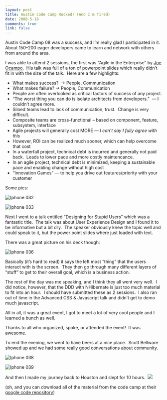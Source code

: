 ```yaml
--- 
layout: post
title: Austin Code Camp Rocked! (And I'm Tired)
date: 2008-5-18
comments: true
link: false
---
```

<p>Austin Code Camp 08 was a success, and I&rsquo;m really glad I participated in it.&nbsp; About 150&ndash;200 eager developers came to learn and network with others from around the area.</p><p>I was able to attend 2 sessions, the first was &ldquo;Agile in the Enterprise&rdquo; by <a href="http://www.lostechies.com/members/agilejoe.aspx" target="_blank">Joe Ocampo</a>.&nbsp; His talk was full of a ton of powerpoint slides which really didn&rsquo;t fit in with the size of the talk.&nbsp; Here are a few highlights:</p><ul><li>What makes success?&nbsp; -&gt; People, Communication</li><li>What makes failure? -&gt;&nbsp;People, Communication</li><li>People are often overlooked as critical factors of success of any project.</li><li>&ldquo;The worst thing you can do is isolate architects from developers.&rdquo;&nbsp; &mdash; I couldn&rsquo;t agree more.&nbsp; </li><li>Siloed teams lead to lack of communication, trust.&nbsp; Change is very difficult.</li><li>Composite teams are cross-functional &ndash; based on component, feature, subsystem, interface</li><li>Agile projects will generally cost MORE &mdash; <em>I can&rsquo;t say I fully agree with this</em></li><li>However, ROI can be realized much sooner, which can help overcome that cost</li><li>In a waterfall project, technical debt is incurred and generally not paid back.&nbsp; Leads to lower pace and more costly maintencance.</li><li>In an agile project, technical debt is minimized, keeping a sustainable pace and enabling change without high cost</li><li>&ldquo;Innovation Games&rdquo; &mdash; to help you drive out features/priority with your customer</li></ul><p>Some pics:</p><p><img src="/images/iphone_20032_small.jpg" alt="Iphone 032"  border="0"  /></p><p><img src="/images/iphone_20033_small.jpg" alt="Iphone 033"  border="0"  /></p><p>Next I went to a talk entitled &ldquo;Designing for Stupid Users&rdquo; which was a fantastic title.&nbsp; The talk was about User Experience Design and I found it to be informative but a bit dry.&nbsp; The speaker obviously knew the topic well and could speak to it, but the power point slides where just loaded with text.</p><p>There was a great picture on his deck though:</p><p><img src="/images/iphone_20036_small.jpg" alt="Iphone 036"  border="0"  /></p><p>Basically (it&rsquo;s hard to read) it says the left most &ldquo;thing&rdquo; that the users interact with is the screen.&nbsp; They then go through many different layers of &ldquo;stuff&rdquo; to get to their overall goal, which is a business action.</p><p>The rest of the day was me speaking, and I think they all went very well.&nbsp; I did notice, however, that the DDD with NHibernate is just too much material to fit into an hour.&nbsp;&nbsp;I should have submitted these as 2 sessions.&nbsp; I also ran out of time in the Advanced CSS &amp; Javascript talk and didn&rsquo;t get to demo much javascript.</p><p>All in all, it was a great event, I got to meet a lot of very cool people and I learned a bunch as well.</p><p>Thanks to all who organized, spoke, or attended the event!&nbsp; It was awesome.</p><p>To end the evening, we went to have beers at a nice place.&nbsp; Scott Bellware showed up and we had some really good conversations about community.</p><p><img src="/images/iphone_20038_small.jpg" alt="Iphone 038"  border="0"  /></p><p><img src="/images/iphone_20039_small.jpg" alt="Iphone 039"  border="0"  /></p><p>And then I made my journey back to Houston and slept for 10 hours.&nbsp; <img src="/images/smile3_.gif"   /></p><p>(oh, and you can download all of the material from the code camp at their <a href="http://code.google.com/p/austincodecamp08/" target="_blank">google code repository</a>)</p><p>&nbsp;</p>
